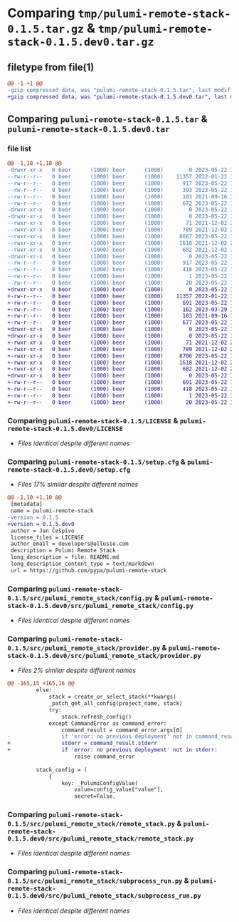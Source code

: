 # Comparing `tmp/pulumi-remote-stack-0.1.5.tar.gz` & `tmp/pulumi-remote-stack-0.1.5.dev0.tar.gz`

## filetype from file(1)

```diff
@@ -1 +1 @@
-gzip compressed data, was "pulumi-remote-stack-0.1.5.tar", last modified: Mon May 22 14:13:23 2023, max compression
+gzip compressed data, was "pulumi-remote-stack-0.1.5.dev0.tar", last modified: Mon May 22 14:07:18 2023, max compression
```

## Comparing `pulumi-remote-stack-0.1.5.tar` & `pulumi-remote-stack-0.1.5.dev0.tar`

### file list

```diff
@@ -1,18 +1,18 @@
-drwxr-xr-x   0 beer      (1000) beer      (1000)        0 2023-05-22 14:13:23.986059 pulumi-remote-stack-0.1.5/
--rw-r--r--   0 beer      (1000) beer      (1000)    11357 2022-01-22 19:07:45.000000 pulumi-remote-stack-0.1.5/LICENSE
--rw-r--r--   0 beer      (1000) beer      (1000)      917 2023-05-22 14:13:23.986059 pulumi-remote-stack-0.1.5/PKG-INFO
--rw-r--r--   0 beer      (1000) beer      (1000)      393 2023-05-22 14:08:13.000000 pulumi-remote-stack-0.1.5/README.md
--rw-r--r--   0 beer      (1000) beer      (1000)      103 2021-09-16 16:49:56.000000 pulumi-remote-stack-0.1.5/pyproject.toml
--rw-r--r--   0 beer      (1000) beer      (1000)      672 2023-05-22 14:13:23.986059 pulumi-remote-stack-0.1.5/setup.cfg
-drwxr-xr-x   0 beer      (1000) beer      (1000)        0 2023-05-22 14:13:23.982725 pulumi-remote-stack-0.1.5/src/
-drwxr-xr-x   0 beer      (1000) beer      (1000)        0 2023-05-22 14:13:23.982725 pulumi-remote-stack-0.1.5/src/pulumi_remote_stack/
--rwxr-xr-x   0 beer      (1000) beer      (1000)       71 2021-12-02 20:02:07.000000 pulumi-remote-stack-0.1.5/src/pulumi_remote_stack/__init__.py
--rwxr-xr-x   0 beer      (1000) beer      (1000)      789 2021-12-02 20:02:07.000000 pulumi-remote-stack-0.1.5/src/pulumi_remote_stack/config.py
--rwxr-xr-x   0 beer      (1000) beer      (1000)     8667 2023-05-22 14:12:11.000000 pulumi-remote-stack-0.1.5/src/pulumi_remote_stack/provider.py
--rwxr-xr-x   0 beer      (1000) beer      (1000)     1618 2021-12-02 20:02:07.000000 pulumi-remote-stack-0.1.5/src/pulumi_remote_stack/remote_stack.py
--rwxr-xr-x   0 beer      (1000) beer      (1000)      682 2021-12-02 20:02:07.000000 pulumi-remote-stack-0.1.5/src/pulumi_remote_stack/subprocess_run.py
-drwxr-xr-x   0 beer      (1000) beer      (1000)        0 2023-05-22 14:13:23.986059 pulumi-remote-stack-0.1.5/src/pulumi_remote_stack.egg-info/
--rw-r--r--   0 beer      (1000) beer      (1000)      917 2023-05-22 14:13:23.000000 pulumi-remote-stack-0.1.5/src/pulumi_remote_stack.egg-info/PKG-INFO
--rw-r--r--   0 beer      (1000) beer      (1000)      418 2023-05-22 14:13:23.000000 pulumi-remote-stack-0.1.5/src/pulumi_remote_stack.egg-info/SOURCES.txt
--rw-r--r--   0 beer      (1000) beer      (1000)        1 2023-05-22 14:13:23.000000 pulumi-remote-stack-0.1.5/src/pulumi_remote_stack.egg-info/dependency_links.txt
--rw-r--r--   0 beer      (1000) beer      (1000)       20 2023-05-22 14:13:23.000000 pulumi-remote-stack-0.1.5/src/pulumi_remote_stack.egg-info/top_level.txt
+drwxr-xr-x   0 beer      (1000) beer      (1000)        0 2023-05-22 14:07:18.405510 pulumi-remote-stack-0.1.5.dev0/
+-rw-r--r--   0 beer      (1000) beer      (1000)    11357 2022-01-22 19:07:45.000000 pulumi-remote-stack-0.1.5.dev0/LICENSE
+-rw-r--r--   0 beer      (1000) beer      (1000)      691 2023-05-22 14:07:18.405510 pulumi-remote-stack-0.1.5.dev0/PKG-INFO
+-rw-r--r--   0 beer      (1000) beer      (1000)      162 2023-03-29 19:19:03.000000 pulumi-remote-stack-0.1.5.dev0/README.md
+-rw-r--r--   0 beer      (1000) beer      (1000)      103 2021-09-16 16:49:56.000000 pulumi-remote-stack-0.1.5.dev0/pyproject.toml
+-rw-r--r--   0 beer      (1000) beer      (1000)      677 2023-05-22 14:07:18.405510 pulumi-remote-stack-0.1.5.dev0/setup.cfg
+drwxr-xr-x   0 beer      (1000) beer      (1000)        0 2023-05-22 14:07:18.402176 pulumi-remote-stack-0.1.5.dev0/src/
+drwxr-xr-x   0 beer      (1000) beer      (1000)        0 2023-05-22 14:07:18.402176 pulumi-remote-stack-0.1.5.dev0/src/pulumi_remote_stack/
+-rwxr-xr-x   0 beer      (1000) beer      (1000)       71 2021-12-02 20:02:07.000000 pulumi-remote-stack-0.1.5.dev0/src/pulumi_remote_stack/__init__.py
+-rwxr-xr-x   0 beer      (1000) beer      (1000)      789 2021-12-02 20:02:07.000000 pulumi-remote-stack-0.1.5.dev0/src/pulumi_remote_stack/config.py
+-rwxr-xr-x   0 beer      (1000) beer      (1000)     8706 2023-05-22 14:04:38.000000 pulumi-remote-stack-0.1.5.dev0/src/pulumi_remote_stack/provider.py
+-rwxr-xr-x   0 beer      (1000) beer      (1000)     1618 2021-12-02 20:02:07.000000 pulumi-remote-stack-0.1.5.dev0/src/pulumi_remote_stack/remote_stack.py
+-rwxr-xr-x   0 beer      (1000) beer      (1000)      682 2021-12-02 20:02:07.000000 pulumi-remote-stack-0.1.5.dev0/src/pulumi_remote_stack/subprocess_run.py
+drwxr-xr-x   0 beer      (1000) beer      (1000)        0 2023-05-22 14:07:18.405510 pulumi-remote-stack-0.1.5.dev0/src/pulumi_remote_stack.egg-info/
+-rw-r--r--   0 beer      (1000) beer      (1000)      691 2023-05-22 14:07:18.000000 pulumi-remote-stack-0.1.5.dev0/src/pulumi_remote_stack.egg-info/PKG-INFO
+-rw-r--r--   0 beer      (1000) beer      (1000)      418 2023-05-22 14:07:18.000000 pulumi-remote-stack-0.1.5.dev0/src/pulumi_remote_stack.egg-info/SOURCES.txt
+-rw-r--r--   0 beer      (1000) beer      (1000)        1 2023-05-22 14:07:18.000000 pulumi-remote-stack-0.1.5.dev0/src/pulumi_remote_stack.egg-info/dependency_links.txt
+-rw-r--r--   0 beer      (1000) beer      (1000)       20 2023-05-22 14:07:18.000000 pulumi-remote-stack-0.1.5.dev0/src/pulumi_remote_stack.egg-info/top_level.txt
```

### Comparing `pulumi-remote-stack-0.1.5/LICENSE` & `pulumi-remote-stack-0.1.5.dev0/LICENSE`

 * *Files identical despite different names*

### Comparing `pulumi-remote-stack-0.1.5/setup.cfg` & `pulumi-remote-stack-0.1.5.dev0/setup.cfg`

 * *Files 17% similar despite different names*

```diff
@@ -1,10 +1,10 @@
 [metadata]
 name = pulumi-remote-stack
-version = 0.1.5
+version = 0.1.5.dev0
 author = Jan Češpivo
 license_files = LICENSE
 author_email = developers@allusio.com
 description = Pulumi Remote Stack
 long_description = file: README.md
 long_description_content_type = text/markdown
 url = https://github.com/pypa/pulumi-remote-stack
```

### Comparing `pulumi-remote-stack-0.1.5/src/pulumi_remote_stack/config.py` & `pulumi-remote-stack-0.1.5.dev0/src/pulumi_remote_stack/config.py`

 * *Files identical despite different names*

### Comparing `pulumi-remote-stack-0.1.5/src/pulumi_remote_stack/provider.py` & `pulumi-remote-stack-0.1.5.dev0/src/pulumi_remote_stack/provider.py`

 * *Files 2% similar despite different names*

```diff
@@ -165,15 +165,16 @@
         else:
             stack = create_or_select_stack(**kwargs)
             _patch_get_all_config(project_name, stack)
             try:
                 stack.refresh_config()
             except CommandError as command_error:
                 command_result = command_error.args[0]
-                if 'error: no previous deployment' not in command_result:
+                stderr = command_result.stderr
+                if 'error: no previous deployment' not in stderr:
                     raise command_error
 
         stack_config = (
             {
                 key: _PulumiConfigValue(
                     value=config_value["value"],
                     secret=False,
```

### Comparing `pulumi-remote-stack-0.1.5/src/pulumi_remote_stack/remote_stack.py` & `pulumi-remote-stack-0.1.5.dev0/src/pulumi_remote_stack/remote_stack.py`

 * *Files identical despite different names*

### Comparing `pulumi-remote-stack-0.1.5/src/pulumi_remote_stack/subprocess_run.py` & `pulumi-remote-stack-0.1.5.dev0/src/pulumi_remote_stack/subprocess_run.py`

 * *Files identical despite different names*

